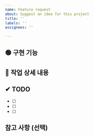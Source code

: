 ```yaml
---
name: Feature request
about: Suggest an idea for this project
title: ''
labels: ''
assignees: ''

---
```


## 🟢 구현 기능



## 🔴 작업 상세 내용



## ✔ TODO

- [ ] 
- [ ] 
- [ ] 


## 참고 사항 (선택)

